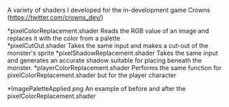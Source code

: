 A variety of shaders I developed for the in-development game Crowns (https://twitter.com/crowns_dev/)

*pixelColorReplacement.shader    Reads the RGB value of an image and replaces it with the color from a palette	
*pixelCutOut.shader 	            Takes the same input and makes a cut-out of the monster's sprite
*pixelShadowReplacement.shader 	Takes the same input and generates an accurate shadow suitable for placing beneath the monster.
*playerColorReplacement.shader   Performs the same function for pixelColorReplacement.shader but for the player character

*ImagePaletteApplied.png           An example of before and after the pixelColorReplacement.shader
